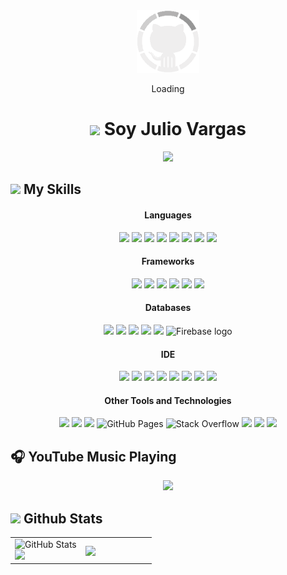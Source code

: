 
 
 <div align=center>
        <img src="https://raw.githubusercontent.com/AhmedFathyDev/AhmedFathyDev/main/GitHub.gif" alt="GitHub Octocat Logo" height="100">
        <p>Loading</p>
  

# <img src = "https://raw.githubusercontent.com/MartinHeinz/MartinHeinz/master/wave.gif" width = 30px> Soy Julio Vargas

<a href="https://www.linkedin.com/in/julio-vargas-ludeña/"><img src="https://img.shields.io/badge/LinkedIn-0077B5?style=for-the-badge&logo=linkedin&logoColor=white"></a>
 </div>


## <img src="https://media2.giphy.com/media/QssGEmpkyEOhBCb7e1/giphy.gif?cid=ecf05e47a0n3gi1bfqntqmob8g9aid1oyj2wr3ds3mg700bl&rid=giphy.gif" width ="25"> My Skills 
<div align="center">
<h4> Languages </h4>
<span> 
  <img src="https://img.shields.io/badge/HTML5-E34F26?style=for-the-badge&logo=html5&logoColor=white">
  <img src="https://img.shields.io/badge/CSS3-1572B6?style=for-the-badge&logo=css3&logoColor=white">
  <img src="https://img.shields.io/badge/JavaScript-323330?style=for-the-badge&logo=javascript&logoColor=F7DF1E">
  <img src="https://img.shields.io/badge/Java-ED8B00?style=for-the-badge&logo=java&logoColor=white">
  <img src="https://img.shields.io/badge/C%23-239120?style=for-the-badge&logo=c-sharp&logoColor=white">
 <img src="https://img.shields.io/badge/.NET-5C2D91?style=for-the-badge&logo=.net&logoColor=white">
 <img src="https://img.shields.io/badge/Java-ED8B00?style=for-the-badge&logo=openjdk&logoColor=white">
 <img src="https://img.shields.io/badge/Swift-FA7343?style=for-the-badge&logo=swift&logoColor=white">
</span>

<h4> Frameworks </h4>
<span>
  <img src="https://img.shields.io/badge/Bootstrap-563D7C?style=for-the-badge&logo=bootstrap&logoColor=white">
<img src="https://img.shields.io/badge/prettier-1A2C34?style=for-the-badge&logo=prettier&logoColor=F7BA3E">
<img src="https://img.shields.io/badge/Spring_Security-6DB33F?style=for-the-badge&logo=Spring-Security&logoColor=white">
	<img src="https://img.shields.io/badge/NPM-F80000.svg?style=for-the-badge&logo=npm&logoColor=white">
	
<img src="http://img.shields.io/badge/CocoaPods-F80000?style=for-the-badge&logo=cocoapods&logoColor=white">
<img src="http://img.shields.io/badge/-Maven-white?style=for-the-badge&logo=apachemaven&logoColor=bc2043">
</span>



<h4> Databases </h4>
<span>
 <img src="https://img.shields.io/badge/Microsoft%20SQL%20Server-E5E84A?style=for-the-badge&logo=microsoft%20sql%20server&logoColor=283238">
  <img src="https://img.shields.io/badge/MySQL-005C84?style=for-the-badge&logo=mysql&logoColor=white">
  <img src="https://img.shields.io/badge/Oracle-F80000?style=for-the-badge&logo=Oracle&logoColor=white">
  <img src="https://img.shields.io/badge/PostgreSQL-316192?style=for-the-badge&logo=postgresql&logoColor=white">
  <img src="https://img.shields.io/badge/MongoDB-4EA94B?style=for-the-badge&logo=mongodb&logoColor=white">
	<img src="https://img.shields.io/badge/firebase-ffca28?style=for-the-badge&logo=firebase&logoColor=black" alt="Firebase logo" title="Firebase">
</span>

<h4> IDE </h4>
<span>
<img src="https://img.shields.io/badge/sublime_text-%23575757.svg?&style=for-the-badge&logo=sublime-text&logoColor=important">
<img src="https://img.shields.io/badge/Eclipse-2C2255?style=for-the-badge&logo=eclipse&logoColor=white">
<img src="https://img.shields.io/badge/Visual_Studio-5C2D91?style=for-the-badge&logo=visual%20studio&logoColor=white">
 <img src="https://img.shields.io/badge/Spring-6DB33F?style=for-the-badge&logo=spring&logoColor=white">
<img src="https://img.shields.io/badge/Visual_Studio_Code-0078D4?style=for-the-badge&logo=visual%20studio%20code&logoColor=white">
<img src="https://img.shields.io/badge/Android_Studio-3DDC84?style=for-the-badge&logo=android-studio&logoColor=white">
<img src="https://img.shields.io/badge/Xcode-007ACC?style=for-the-badge&logo=Xcode&logoColor=white">
<img src="https://img.shields.io/badge/IntelliJ_IDEA-0b3486.svg?style=for-the-badge&logo=intellij-idea&logoColor=white">

<h4> Other Tools and Technologies </h4>
<span>
  <img src="https://img.shields.io/badge/Git-F05032?style=for-the-badge&logo=git&logoColor=white">
<img src="https://img.shields.io/badge/Postman-FF6C37?style=for-the-badge&logo=postman&logoColor=white">
  <img src="https://img.shields.io/badge/Heroku-430098?style=for-the-badge&logo=heroku&logoColor=white">
	<img alt="GitHub Pages" src="https://img.shields.io/badge/GitHub%20Pages-%23327FC7.svg?style=for-the-badge&logo=github&logoColor=white">
   <img alt="Stack Overflow" src="https://img.shields.io/badge/-Stack%20Overflow-FE7A16?style=for-the-badge&logo=stack-overflow&logoColor=white">
   <img src="https://img.shields.io/badge/-Insomnia-5849BE?style=for-the-badge&logo=Insomnia&logoColor=white">
   <img src="https://img.shields.io/badge/github%20-%23121011.svg?&style=for-the-badge&logo=github&logoColor=white&color=283238">
	<img src="http://img.shields.io/badge/-render-white?style=for-the-badge&logo=render&logoColor=283238">
</span>
</div>

## :headphones: YouTube Music Playing
<div align="center">
	<a href="https://music.youtube.com/watch?v=YBdyc1WDlBQ&si=xJu4eMR-B_Tly384">
		<img src="https://ia800602.us.archive.org/13/items/ecualizador_abajo_zpsff7fbabd//ecualizador_abajo_zpsff7fbabd.gif"></a>
</div>

  ## <img src="https://media.giphy.com/media/iY8CRBdQXODJSCERIr/giphy.gif" width="25"> <b>Github Stats</b>
<table align="center">
<tr >
<td width="50%">
  <img src="https://github-readme-stats.vercel.app/api?username=JulioVargas26&title_color=6FDA44&text_color=FFFFFF&show_icons=true&icon_color=6FDA44&include_all_commits=true&count_private=true&theme=dark" alt="GitHub Stats" height="200" />
  </br>
	<img src="https://github-readme-streak-stats.herokuapp.com/?user=JulioVargas26&theme=dark&date_format=j%20M%5B%20Y%5D&currStreakLabel=6FDA44&fire=6FDA44&ring=6FDA44"/>
  </td>

<td width="50%">
   <img align="center" src="https://github-readme-stats.anuraghazra1.vercel.app/api/top-langs/?username=JulioVargas26&title_color=6FDA44&text_color=FFFFFF&theme=dark&no-bg=true&hide_border=false&no-frame=true&langs_count=20"/>
  </td>
</tr>
</table>
   
   

